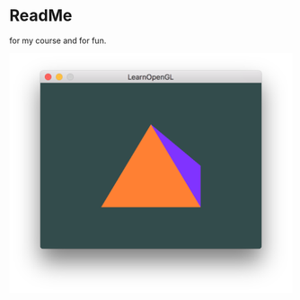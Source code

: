 # ReadMe

for my course and for fun.


![](https://github.com/KrisYu/OpenGL_code/blob/master/02_hello_triangle/twotriangle.png?raw=true)